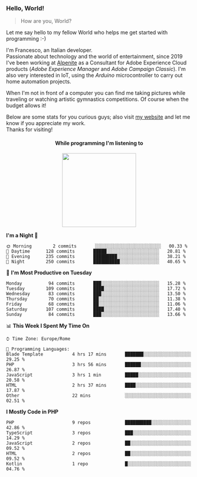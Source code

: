 ### Hello, World!

> How are you, World?

Let me say hello to my fellow World who helps me get started with programming :-)

I'm Francesco, an Italian developer.  
Passionate about technology and the world of entertainment, since 2019 I've been working at [Alpenite](https://www.alpenite.com) as a Consultant for Adobe Experience Cloud products (*Adobe Experience Manager* and *Adobe Campaign Classic*). I'm also very interested in IoT, using the *Arduino* microcontroller to carry out home automation projects.

When I'm not in front of a computer you can find me taking pictures while traveling or watching artistic gymnastics competitions. Of course when the budget allows it!

Below are some stats for you curious guys; also visit [my website](https://www.francescorega.eu) and let me know if you appreciate my work.  
Thanks for visiting!

<div align="center">
  <h4>While programming I'm listening to</h4>
  <a href="https://apps.francescorega.eu/now-playing/11147232609" target="_blank"><img src="https://apps.francescorega.eu/now-playing/11147232609" width="200"></a>
</div>

<!--START_SECTION:waka-->
**I'm a Night 🦉** 

```text
🌞 Morning        2 commits       ░░░░░░░░░░░░░░░░░░░░░░░░░   00.33 % 
🌆 Daytime      128 commits       █████░░░░░░░░░░░░░░░░░░░░   20.81 % 
🌃 Evening      235 commits       █████████░░░░░░░░░░░░░░░░   38.21 % 
🌙 Night        250 commits       ██████████░░░░░░░░░░░░░░░   40.65 % 

```
📅 **I'm Most Productive on Tuesday** 

```text
Monday          94 commits       ███░░░░░░░░░░░░░░░░░░░░░░   15.28 % 
Tuesday        109 commits       ████░░░░░░░░░░░░░░░░░░░░░   17.72 % 
Wednesday       83 commits       ███░░░░░░░░░░░░░░░░░░░░░░   13.50 % 
Thursday        70 commits       ██░░░░░░░░░░░░░░░░░░░░░░░   11.38 % 
Friday          68 commits       ██░░░░░░░░░░░░░░░░░░░░░░░   11.06 % 
Saturday       107 commits       ████░░░░░░░░░░░░░░░░░░░░░   17.40 % 
Sunday          84 commits       ███░░░░░░░░░░░░░░░░░░░░░░   13.66 % 

```


📊 **This Week I Spent My Time On** 

```text
⌚︎ Time Zone: Europe/Rome

💬 Programming Languages: 
Blade Template           4 hrs 17 mins       ███████░░░░░░░░░░░░░░░░░░   29.25 % 
PHP                      3 hrs 56 mins       ██████░░░░░░░░░░░░░░░░░░░   26.87 % 
JavaScript               3 hrs 1 min         █████░░░░░░░░░░░░░░░░░░░░   20.58 % 
HTML                     2 hrs 37 mins       ████░░░░░░░░░░░░░░░░░░░░░   17.87 % 
Other                    22 mins             ░░░░░░░░░░░░░░░░░░░░░░░░░   02.51 % 

```

**I Mostly Code in PHP** 

```text
PHP                      9 repos             ██████████░░░░░░░░░░░░░░░   42.86 % 
TypeScript               3 repos             ███░░░░░░░░░░░░░░░░░░░░░░   14.29 % 
JavaScript               2 repos             ██░░░░░░░░░░░░░░░░░░░░░░░   09.52 % 
HTML                     2 repos             ██░░░░░░░░░░░░░░░░░░░░░░░   09.52 % 
Kotlin                   1 repo              █░░░░░░░░░░░░░░░░░░░░░░░░   04.76 % 

```



<!--END_SECTION:waka-->
